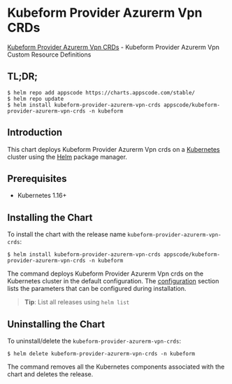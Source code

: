 # Kubeform Provider Azurerm Vpn CRDs

[Kubeform Provider Azurerm Vpn CRDs](https://github.com/kubeform) - Kubeform Provider Azurerm Vpn Custom Resource Definitions

## TL;DR;

```console
$ helm repo add appscode https://charts.appscode.com/stable/
$ helm repo update
$ helm install kubeform-provider-azurerm-vpn-crds appscode/kubeform-provider-azurerm-vpn-crds -n kubeform
```

## Introduction

This chart deploys Kubeform Provider Azurerm Vpn crds on a [Kubernetes](http://kubernetes.io) cluster using the [Helm](https://helm.sh) package manager.

## Prerequisites

- Kubernetes 1.16+

## Installing the Chart

To install the chart with the release name `kubeform-provider-azurerm-vpn-crds`:

```console
$ helm install kubeform-provider-azurerm-vpn-crds appscode/kubeform-provider-azurerm-vpn-crds -n kubeform
```

The command deploys Kubeform Provider Azurerm Vpn crds on the Kubernetes cluster in the default configuration. The [configuration](#configuration) section lists the parameters that can be configured during installation.

> **Tip**: List all releases using `helm list`

## Uninstalling the Chart

To uninstall/delete the `kubeform-provider-azurerm-vpn-crds`:

```console
$ helm delete kubeform-provider-azurerm-vpn-crds -n kubeform
```

The command removes all the Kubernetes components associated with the chart and deletes the release.


